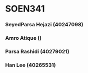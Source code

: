 # SOEN341
### SeyedParsa Hejazi (40247098)
### Amro Atique ()
### Parsa Rashidi (40279021)
### Han Lee (40265531)
